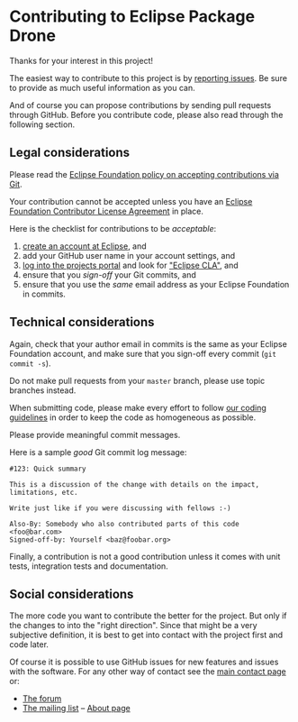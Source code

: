 # Contributing to Eclipse Package Drone

Thanks for your interest in this project!

The easiest way to contribute to this project is by
[reporting issues](https://github.com/eclipse/packagedrone/issues). Be sure to provide as much useful information as you can. 

And of course you can propose contributions by sending pull requests through GitHub.
Before you contribute code, please also read through the following section.

## Legal considerations

Please read the [Eclipse Foundation policy on accepting contributions via Git](http://wiki.eclipse.org/Development_Resources/Contributing_via_Git).

Your contribution cannot be accepted unless you have an [Eclipse Foundation Contributor License Agreement](http://www.eclipse.org/legal/CLA.php) in place.

Here is the checklist for contributions to be _acceptable_:

1. [create an account at Eclipse](https://dev.eclipse.org/site_login/createaccount.php), and
2. add your GitHub user name in your account settings, and
3. [log into the projects portal](https://projects.eclipse.org/) and look for ["Eclipse CLA"](https://projects.eclipse.org/user/sign/cla), and
4. ensure that you _sign-off_ your Git commits, and
5. ensure that you use the _same_ email address as your Eclipse Foundation in commits.

## Technical considerations

Again, check that your author email in commits is the same as your Eclipse Foundation account, and make sure that you sign-off every commit (`git commit -s`).

Do not make pull requests from your `master` branch, please use topic branches instead.

When submitting code, please make every effort to follow
[our coding guidelines](https://www.eclipse.org/package-drone/development.php) in order to keep the code as homogeneous as possible.

Please provide meaningful commit messages.

Here is a sample _good_ Git commit log message:

    #123: Quick summary
    
    This is a discussion of the change with details on the impact, limitations, etc.
    
    Write just like if you were discussing with fellows :-)
    
    Also-By: Somebody who also contributed parts of this code <foo@bar.com>
    Signed-off-by: Yourself <baz@foobar.org>

Finally, a contribution is not a good contribution unless it comes with unit tests, integration tests and
documentation.

## Social considerations

The more code you want to contribute the better for the project. But only if the changes to into the
"right direction". Since that might be a very subjective definition, it is best to get into contact with
the project first and code later.

Of course it is possible to use GitHub issues for new features and issues with the software. For any other
way of contact see the [main contact page](https://projects.eclipse.org/projects/technology.package-drone/contact) or:

* [The forum](http://eclipse.org/forums/eclipse.package-drone)
* [The mailing list](mailto:package-drone-dev@eclipse.org) – [About page](https://dev.eclipse.org/mailman/listinfo/package-drone-dev)
